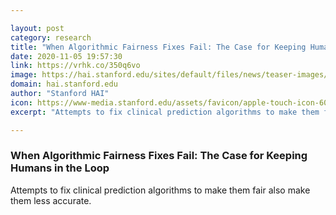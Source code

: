 ```yaml
---

layout: post
category: research
title: "When Algorithmic Fairness Fixes Fail: The Case for Keeping Humans in the Loop"
date: 2020-11-05 19:57:30
link: https://vrhk.co/350q6vo
image: https://hai.stanford.edu/sites/default/files/news/teaser-images/medical-equipment-medicine-lab-hospital.jpg
domain: hai.stanford.edu
author: "Stanford HAI"
icon: https://www-media.stanford.edu/assets/favicon/apple-touch-icon-60x60.png
excerpt: "Attempts to fix clinical prediction algorithms to make them fair also make them less accurate."

---
```


### When Algorithmic Fairness Fixes Fail: The Case for Keeping Humans in the Loop

Attempts to fix clinical prediction algorithms to make them fair also make them less accurate.